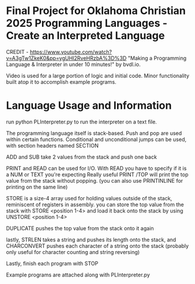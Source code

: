 # Final Project for Oklahoma Christian 2025 Programming Languages - Create an Interpreted Language

CREDIT - https://www.youtube.com/watch?v=A3gTw1ZkeK0&pp=ygUHI2RveHRzbA%3D%3D "Making a Programming Language & Interpreter in under 10 minutes!" by bvdl.io. 

Video is used for a large portion of logic and initial code. Minor functionality built atop it to accomplish example programs.

# Language Usage and Information
run python PLInterpreter.py <fileName> to run the interpreter on a text file.

The programming language itself is stack-based. Push and pop are used within certain functions. Conditional and unconditional jumps can be used, with section headers named SECTION <name>

ADD and SUB take 2 values from the stack and push one back

PRINT and READ can be used for I/O. With READ you have to specify if it is a NUM or TEXT you're expecting Really useful PRINT /TOP will print the top value from the stack without popping. (you can also use PRINTINLINE for printing on the same line)

STORE is a size-4 array used for holding values outside of the stack, reminiscent of registers in assembly. you can store the top value from the stack with STORE <position 1-4> and load it back onto the stack by using UNSTORE <position 1-4>

DUPLICATE pushes the top value from the stack onto it again

lastly, STRLEN takes a string and pushes its length onto the stack, and CHARCONVERT pushes each character of a string onto the stack (probably only useful for character counting and string reversing)

Lastly, finish each program with STOP

Example programs are attached along with PLInterpreter.py 
